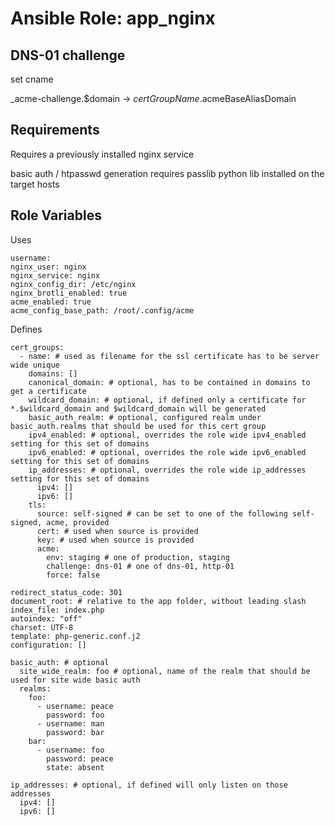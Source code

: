 Ansible Role: app_nginx
=========

DNS-01 challenge
----------------

set cname

_acme-challenge.$domain -> $certGroupName.$acmeBaseAliasDomain

Requirements
------------

Requires a previously installed nginx service

basic auth / htpasswd generation requires passlib python lib installed on the target hosts

Role Variables
--------------

Uses

```
username:
nginx_user: nginx
nginx_service: nginx
nginx_config_dir: /etc/nginx
nginx_brotli_enabled: true
acme_enabled: true
acme_config_base_path: /root/.config/acme
```

Defines

```
cert_groups:
  - name: # used as filename for the ssl certificate has to be server wide unique
    domains: []
    canonical_domain: # optional, has to be contained in domains to get a certificate
    wildcard_domain: # optional, if defined only a certificate for *.$wildcard_domain and $wildcard_domain will be generated
    basic_auth_realm: # optional, configured realm under basic_auth.realms that should be used for this cert group
    ipv4_enabled: # optional, overrides the role wide ipv4_enabled setting for this set of domains
    ipv6_enabled: # optional, overrides the role wide ipv6_enabled setting for this set of domains
    ip_addresses: # optional, overrides the role wide ip_addresses setting for this set of domains
      ipv4: []
      ipv6: []
    tls:
      source: self-signed # can be set to one of the following self-signed, acme, provided
      cert: # used when source is provided
      key: # used when source is provided
      acme:
        env: staging # one of production, staging
        challenge: dns-01 # one of dns-01, http-01
        force: false

redirect_status_code: 301
document_root: # relative to the app folder, without leading slash
index_file: index.php
autoindex: "off"
charset: UTF-8
template: php-generic.conf.j2
configuration: []

basic_auth: # optional
  site_wide_realm: foo # optional, name of the realm that should be used for site wide basic auth
  realms:
    foo:
      - username: peace
        password: foo
      - username: man
        password: bar
    bar:
      - username: foo
        password: peace
        state: absent

ip_addresses: # optional, if defined will only listen on those addresses
  ipv4: []
  ipv6: []
```
